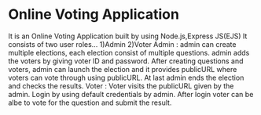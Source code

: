 # Online Voting Application

It is an Online Voting Application built by using Node.js,Express JS(EJS) It consists of two user roles...
1)Admin 2)Voter
Admin : admin can create multiple elections, each election consist of multiple questions. admin adds the voters by giving voter ID and password. After creating questions and voters, admin can launch the election and it provides publicURL where voters can vote through using publicURL. At last admin ends the election and checks the results.
Voter : Voter visits the publicURL given by the admin. Login by using default credentials by admin. After login voter can be albe to vote for the question and submit the result.

